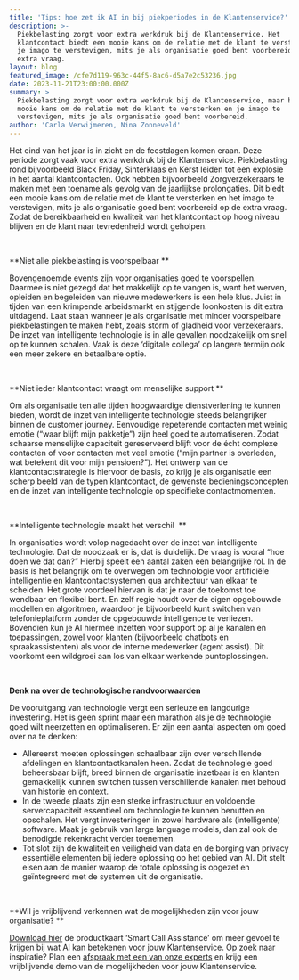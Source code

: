 ```yaml
---
title: 'Tips: hoe zet ik AI in bij piekperiodes in de Klantenservice?'
description: >-
  Piekbelasting zorgt voor extra werkdruk bij de Klantenservice. Het
  klantcontact biedt een mooie kans om de relatie met de klant te versterken en
  je imago te verstevigen, mits je als organisatie goed bent voorbereid op de
  extra vraag. 
layout: blog
featured_image: /cfe7d119-963c-44f5-8ac6-d5a7e2c53236.jpg
date: 2023-11-21T23:00:00.000Z
summary: >
  Piekbelasting zorgt voor extra werkdruk bij de Klantenservice, maar biedt een
  mooie kans om de relatie met de klant te versterken en je imago te
  verstevigen, mits je als organisatie goed bent voorbereid.
author: 'Carla Verwijmeren, Nina Zonneveld'
---
```


Het eind van het jaar is in zicht en de feestdagen komen eraan. Deze periode zorgt vaak voor extra werkdruk bij de Klantenservice. Piekbelasting rond bijvoorbeeld Black Friday, Sinterklaas en Kerst leiden tot een explosie in het aantal klantcontacten. Ook hebben bijvoorbeeld Zorgverzekeraars te maken met een toename als gevolg van de jaarlijkse prolongaties. Dit biedt een mooie kans om de relatie met de klant te versterken en het imago te verstevigen, mits je als organisatie goed bent voorbereid op de extra vraag. Zodat de bereikbaarheid en kwaliteit van het klantcontact op hoog niveau blijven en de klant naar tevredenheid wordt geholpen.  

 

**Niet alle piekbelasting is voorspelbaar **

Bovengenoemde events zijn voor organisaties goed te voorspellen. Daarmee is niet gezegd dat het makkelijk op te vangen is, want het werven, opleiden en begeleiden van nieuwe medewerkers is een hele klus. Juist in tijden van een krimpende arbeidsmarkt en stijgende loonkosten is dit extra uitdagend. Laat staan wanneer je als organisatie met minder voorspelbare piekbelastingen te maken hebt, zoals storm of gladheid voor verzekeraars. De inzet van intelligente technologie is in alle gevallen noodzakelijk om snel op te kunnen schalen. Vaak is deze ‘digitale collega’ op langere termijn ook een meer zekere en betaalbare optie.  

 

**Niet ieder klantcontact vraagt om menselijke support **

Om als organisatie ten alle tijden hoogwaardige dienstverlening te kunnen bieden, wordt de inzet van intelligente technologie steeds belangrijker binnen de customer journey. Eenvoudige repeterende contacten met weinig emotie (“waar blijft mijn pakketje”) zijn heel goed te automatiseren. Zodat schaarse menselijke capaciteit gereserveerd blijft voor de écht complexe contacten of voor contacten met veel emotie (“mijn partner is overleden, wat betekent dit voor mijn pensioen?”). Het ontwerp van de klantcontactstrategie is hiervoor de basis, zo krijg je als organisatie een scherp beeld van de typen klantcontact, de gewenste bedieningsconcepten en de inzet van intelligente technologie op specifieke contactmomenten. 

 

**Intelligente technologie maakt het verschil  **

In organisaties wordt volop nagedacht over de inzet van intelligente technologie. Dat de noodzaak er is, dat is duidelijk. De vraag is vooral “hoe doen we dat dan?” Hierbij speelt een aantal zaken een belangrijke rol. In de basis is het belangrijk om te overwegen om technologie voor artificiële intelligentie en klantcontactsystemen qua architectuur van elkaar te scheiden. Het grote voordeel hiervan is dat je naar de toekomst toe wendbaar en flexibel bent. En zelf regie houdt over de eigen opgebouwde modellen en algoritmen, waardoor je bijvoorbeeld kunt switchen van telefonieplatform zonder de opgebouwde intelligence te verliezen. Bovendien kun je AI hiermee inzetten voor support op al je kanalen en toepassingen, zowel voor klanten (bijvoorbeeld chatbots en spraakassistenten) als voor de interne medewerker (agent assist). Dit voorkomt een wildgroei aan los van elkaar werkende puntoplossingen.  

 

**Denk na over de technologische randvoorwaarden**

De vooruitgang van technologie vergt een serieuze en langdurige investering. Het is geen sprint maar een marathon als je de technologie goed wilt neerzetten en optimaliseren. Er zijn een aantal aspecten om goed over na te denken: 

* Allereerst moeten oplossingen schaalbaar zijn over verschillende afdelingen en klantcontactkanalen heen. Zodat de technologie goed beheersbaar blijft, breed binnen de organisatie inzetbaar is en klanten gemakkelijk kunnen switchen tussen verschillende kanalen met behoud van historie en context. 
* In de tweede plaats zijn een sterke infrastructuur en voldoende servercapaciteit essentieel om technologie te kunnen benutten en opschalen. Het vergt investeringen in zowel hardware als (intelligente) software. Maak je gebruik van large language models, dan zal ook de benodigde rekenkracht verder toenemen.   
* Tot slot zijn de kwaliteit en veiligheid van data en de borging van privacy essentiële elementen bij iedere oplossing op het gebied van AI. Dit stelt eisen aan de manier waarop de totale oplossing is opgezet en geïntegreerd met de systemen uit de organisatie.    

 

**Wil je vrijblijvend verkennen wat de mogelijkheden zijn voor jouw organisatie? **

[Download hier](https://pages.y.digital/nl-nl/whitepaper-smart-call-assistance) de productkaart ‘Smart Call Assistance’ om meer gevoel te krijgen bij wat AI kan betekenen voor jouw Klantenservice. Op zoek naar inspiratie? Plan een [afspraak met een van onze experts](https://meetings.hubspot.com/carla-verwijmeren) en krijg een vrijblijvende demo van de mogelijkheden voor jouw Klantenservice.  
